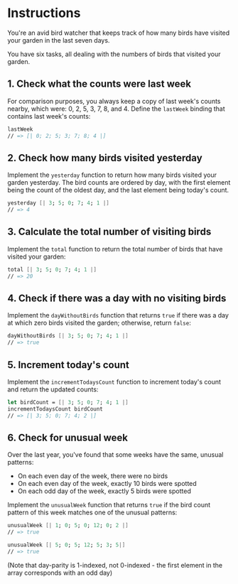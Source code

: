 # Instructions

You're an avid bird watcher that keeps track of how many birds have visited your garden in the last seven days.

You have six tasks, all dealing with the numbers of birds that visited your garden.

## 1. Check what the counts were last week

For comparison purposes, you always keep a copy of last week's counts nearby, which were: 0, 2, 5, 3, 7, 8, and 4. Define the `lastWeek` binding that contains last week's counts:

```fsharp
lastWeek
// => [| 0; 2; 5; 3; 7; 8; 4 |]
```

## 2. Check how many birds visited yesterday

Implement the `yesterday` function to return how many birds visited your garden yesterday. The bird counts are ordered by day, with the first element being the count of the oldest day, and the last element being today's count.

```fsharp
yesterday [| 3; 5; 0; 7; 4; 1 |]
// => 4
```

## 3. Calculate the total number of visiting birds

Implement the `total` function to return the total number of birds that have visited your garden:

```fsharp
total [| 3; 5; 0; 7; 4; 1 |]
// => 20
```

## 4. Check if there was a day with no visiting birds

Implement the `dayWithoutBirds` function that returns `true` if there was a day at which zero birds visited the garden; otherwise, return `false`:

```fsharp
dayWithoutBirds [| 3; 5; 0; 7; 4; 1 |]
// => true
```

## 5. Increment today's count

Implement the `incrementTodaysCount` function to increment today's count and return the updated counts:

```fsharp
let birdCount = [| 3; 5; 0; 7; 4; 1 |]
incrementTodaysCount birdCount
// => [| 3; 5; 0; 7; 4; 2 |]
```

## 6. Check for unusual week

Over the last year, you've found that some weeks have the same, unusual patterns:
- On each even day of the week, there were no birds
- On each even day of the week, exactly 10 birds were spotted
- On each odd day of the week, exactly 5 birds were spotted

Implement the `unusualWeek` function that returns `true` if the bird count pattern of this week matches one of the unusual patterns:

```fsharp
unusualWeek [| 1; 0; 5; 0; 12; 0; 2 |]
// => true

unusualWeek [| 5; 0; 5; 12; 5; 3; 5|]
// => true
```

(Note that day-parity is 1-indexed, not 0-indexed - the first element in the array corresponds with an odd day)

